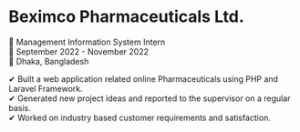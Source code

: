 # Beximco Pharmaceuticals Ltd. 
💼 Management Information System Intern <br>
📅 September 2022 - November 2022  <br>
🔶 Dhaka, Bangladesh

✔ Built a web application related online Pharmaceuticals using PHP and Laravel Framework.  <br>
✔ Generated new project ideas and reported to the supervisor on a regular basis.  <br>
✔ Worked on industry based customer requirements and satisfaction.  <br>
